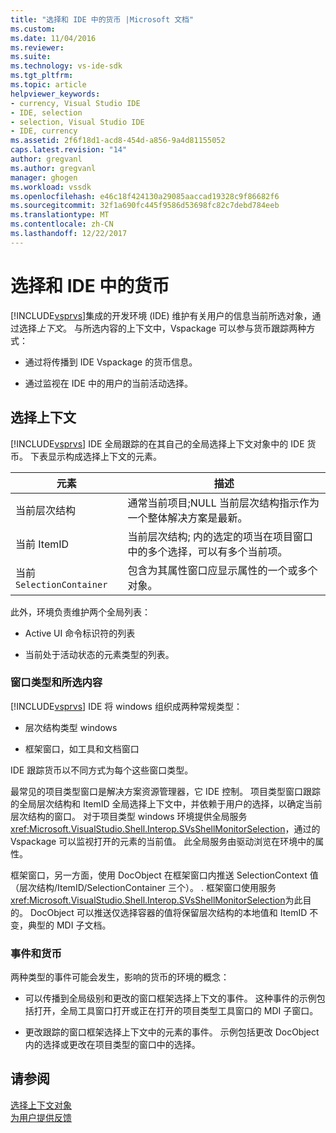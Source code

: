 ```yaml
---
title: "选择和 IDE 中的货币 |Microsoft 文档"
ms.custom: 
ms.date: 11/04/2016
ms.reviewer: 
ms.suite: 
ms.technology: vs-ide-sdk
ms.tgt_pltfrm: 
ms.topic: article
helpviewer_keywords:
- currency, Visual Studio IDE
- IDE, selection
- selection, Visual Studio IDE
- IDE, currency
ms.assetid: 2f6f18d1-acd8-454d-a856-9a4d81155052
caps.latest.revision: "14"
author: gregvanl
ms.author: gregvanl
manager: ghogen
ms.workload: vssdk
ms.openlocfilehash: e46c18f424130a29085aaccad19328c9f86682f6
ms.sourcegitcommit: 32f1a690fc445f9586d53698fc82c7debd784eeb
ms.translationtype: MT
ms.contentlocale: zh-CN
ms.lasthandoff: 12/22/2017
---
```

# <a name="selection-and-currency-in-the-ide"></a>选择和 IDE 中的货币
[!INCLUDE[vsprvs](../../code-quality/includes/vsprvs_md.md)]集成的开发环境 (IDE) 维护有关用户的信息当前所选对象，通过选择*上下文*。 与所选内容的上下文中，Vspackage 可以参与货币跟踪两种方式：  
  
-   通过将传播到 IDE Vspackage 的货币信息。  
  
-   通过监视在 IDE 中的用户的当前活动选择。  
  
## <a name="selection-context"></a>选择上下文  
 [!INCLUDE[vsprvs](../../code-quality/includes/vsprvs_md.md)] IDE 全局跟踪的在其自己的全局选择上下文对象中的 IDE 货币。 下表显示构成选择上下文的元素。  
  
|元素|描述|  
|-------------|-----------------|  
|当前层次结构|通常当前项目;NULL 当前层次结构指示作为一个整体解决方案是最新。|  
|当前 ItemID|当前层次结构; 内的选定的项当在项目窗口中的多个选择，可以有多个当前项。|  
|当前`SelectionContainer`|包含为其属性窗口应显示属性的一个或多个对象。|  
  
 此外，环境负责维护两个全局列表：  
  
-   Active UI 命令标识符的列表  
  
-   当前处于活动状态的元素类型的列表。  
  
### <a name="window-types-and-selection"></a>窗口类型和所选内容  
 [!INCLUDE[vsprvs](../../code-quality/includes/vsprvs_md.md)] IDE 将 windows 组织成两种常规类型：  
  
-   层次结构类型 windows  
  
-   框架窗口，如工具和文档窗口  
  
 IDE 跟踪货币以不同方式为每个这些窗口类型。  
  
 最常见的项目类型窗口是解决方案资源管理器，它 IDE 控制。 项目类型窗口跟踪的全局层次结构和 ItemID 全局选择上下文中，并依赖于用户的选择，以确定当前层次结构的窗口。 对于项目类型 windows 环境提供全局服务<xref:Microsoft.VisualStudio.Shell.Interop.SVsShellMonitorSelection>，通过的 Vspackage 可以监视打开的元素的当前值。 此全局服务由驱动浏览在环境中的属性。  
  
 框架窗口，另一方面，使用 DocObject 在框架窗口内推送 SelectionContext 值 （层次结构/ItemID/SelectionContainer 三个）。 . 框架窗口使用服务<xref:Microsoft.VisualStudio.Shell.Interop.SVsShellMonitorSelection>为此目的。 DocObject 可以推送仅选择容器的值将保留层次结构的本地值和 ItemID 不变，典型的 MDI 子文档。  
  
### <a name="events-and-currency"></a>事件和货币  
 两种类型的事件可能会发生，影响的货币的环境的概念：  
  
-   可以传播到全局级别和更改的窗口框架选择上下文的事件。 这种事件的示例包括打开，全局工具窗口打开或正在打开的项目类型工具窗口的 MDI 子窗口。  
  
-   更改跟踪的窗口框架选择上下文中的元素的事件。 示例包括更改 DocObject 内的选择或更改在项目类型的窗口中的选择。  
  
## <a name="see-also"></a>请参阅  
 [选择上下文对象](../../extensibility/internals/selection-context-objects.md)   
 [为用户提供反馈](../../extensibility/internals/feedback-to-the-user.md)